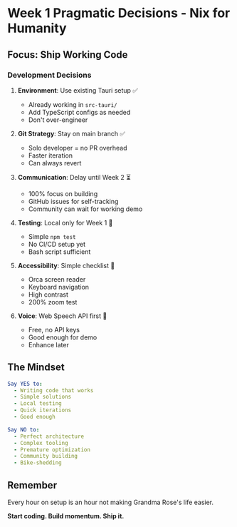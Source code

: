 # Week 1 Pragmatic Decisions - Nix for Humanity

## Focus: Ship Working Code

### Development Decisions

1. **Environment**: Use existing Tauri setup ✅
   - Already working in `src-tauri/`
   - Add TypeScript configs as needed
   - Don't over-engineer

2. **Git Strategy**: Stay on main branch ✅
   - Solo developer = no PR overhead
   - Faster iteration
   - Can always revert

3. **Communication**: Delay until Week 2 ⏳
   - 100% focus on building
   - GitHub issues for self-tracking
   - Community can wait for working demo

4. **Testing**: Local only for Week 1 🎯
   - Simple `npm test`
   - No CI/CD setup yet
   - Bash script sufficient

5. **Accessibility**: Simple checklist 📝
   - Orca screen reader
   - Keyboard navigation
   - High contrast
   - 200% zoom test

6. **Voice**: Web Speech API first 🎤
   - Free, no API keys
   - Good enough for demo
   - Enhance later

## The Mindset

```yaml
Say YES to:
  - Writing code that works
  - Simple solutions
  - Local testing
  - Quick iterations
  - Good enough

Say NO to:
  - Perfect architecture
  - Complex tooling
  - Premature optimization
  - Community building
  - Bike-shedding
```

## Remember

Every hour on setup is an hour not making Grandma Rose's life easier.

**Start coding. Build momentum. Ship it.**